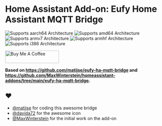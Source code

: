 # Home Assistant Add-on: Eufy Home Assistant MQTT Bridge

![Supports aarch64 Architecture][aarch64-shield]
![Supports amd64 Architecture][amd64-shield]
![Supports armv7 Architecture][armv7-shield]
![Supports armhf Architecture][armhf-shield]
![Supports i386 Architecture][i386-shield]

<a href="https://www.buymeacoffee.com/jaredhobbs" target="_blank"><img src="https://cdn.buymeacoffee.com/buttons/v2/default-yellow.png" alt="Buy Me A Coffee" height="41" width="174"></a>

**Based on https://github.com/matijse/eufy-ha-mqtt-bridge and https://github.com/MaxWinterstein/homeassistant-addons/tree/main/eufy-ha-mqtt-bridge.**

## ♥

- [@matijse](https://github.com/matijse/) for coding this awesome bridge
- [@davida72](https://github.com/matijse/eufy-ha-mqtt-bridge/issues/1#issuecomment-753333591]) for the awesome icon
- [@MaxWinterstein](https://github.com/MaxWinterstein/) for the initial work on the add-on

[aarch64-shield]: https://img.shields.io/badge/aarch64-yes-green.svg
[amd64-shield]: https://img.shields.io/badge/amd64-yes-green.svg
[armhf-shield]: https://img.shields.io/badge/armhf-yes-green.svg
[armv7-shield]: https://img.shields.io/badge/armv7-yes-green.svg
[i386-shield]: https://img.shields.io/badge/i386-yes-green.svg
